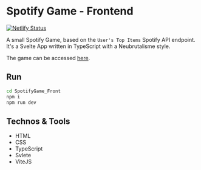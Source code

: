 # Spotify Game - Frontend

[![Netlify Status](https://api.netlify.com/api/v1/badges/52476076-8d77-4da0-b868-906291805740/deploy-status)](https://app.netlify.com/sites/spotify-game/deploys)

A small Spotify Game, based on the `User's Top Items` Spotify API endpoint. It's a Svelte App written in TypeScript with a Neubrutalisme style.

The game can be accessed [here](https://spotify-game.netlify.app/).


## Run

```sh
cd SpotifyGame_Front
npm i 
npm run dev
```

## Technos & Tools

 - HTML
 - CSS
 - TypeScript
 - Svlete
 - ViteJS